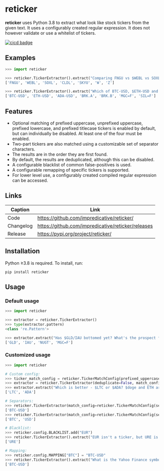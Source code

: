 # reticker
**reticker** uses Python 3.8 to extract what look like stock tickers from the given text. It uses a configurably created regular expression.
It does not however validate or use a whitelist of tickers.

[![cicd badge](https://github.com/impredicative/reticker/workflows/cicd/badge.svg?branch=master)](https://github.com/impredicative/reticker/actions?query=workflow%3Acicd+branch%3Amaster)

## Examples
```python
>>> import reticker

>>> reticker.TickerExtractor().extract("Comparing FNGU vs $WEBL vs SOXL- who wins? And what about $cldl vs $Skyu? IMHO, SOXL is king!\nBTW, will the $w+$Z pair still grow?")
['FNGU', 'WEBL', 'SOXL', 'CLDL', 'SKYU', 'W', 'Z']

>>> reticker.TickerExtractor().extract("Which of BTC-USD, $ETH-USD and $ada-usd is best?\nWhat about $Brk.a and $Brk.B? Compare futures MGC=F and SIL=F.")
['BTC-USD', 'ETH-USD', 'ADA-USD', 'BRK.A', 'BRK.B', 'MGC=F', 'SIL=F']
```

## Features
* Optional matching of prefixed uppercase, unprefixed uppercase, prefixed lowercase, and prefixed titlecase tickers is enabled by default, but can individually be disabled.
  At least one of the four must be enabled.
* Two-part tickers are also matched using a customizable set of separator characters.  
* The results are in the order they are first found.
* By default, the results are deduplicated, although this can be disabled.
* A configurable blacklist of common false-positives is used.
* A configurable remapping of specific tickers is supported.
* For lower level use, a configurably created compiled regular expression can be accessed.

## Links
| Caption   | Link                                               |
|-----------|----------------------------------------------------|
| Code      | https://github.com/impredicative/reticker/         |
| Changelog | https://github.com/impredicative/reticker/releases |
| Release   | https://pypi.org/project/reticker/                 |

## Installation
Python ≥3.8 is required. To install, run:

    pip install reticker

## Usage

### Default usage
```python
>>> import reticker

>>> extractor = reticker.TickerExtractor()
>>> type(extractor.pattern)
<class 're.Pattern'>

>>> extractor.extract("Has $GLD/IAU bottomed yet? What's the prospect for gold miners like $nugt? Maybe check gold futures MGC=F!")
['GLD', 'IAU', 'NUGT', 'MGC=F']
```

### Customized usage
```python
>>> import reticker

# Custom config:
>>> ticker_match_config = reticker.TickerMatchConfig(prefixed_uppercase=True, unprefixed_uppercase=False, prefixed_lowercase=False, prefixed_titlecase=False)
>>> extractor = reticker.TickerExtractor(deduplicate=False, match_config=ticker_match_config)
>>> extractor.extract("Which is better - $LTC or $ADA? $doge and ETH are already so high.")
['LTC', 'ADA']

# Separators:
>>> reticker.TickerExtractor(match_config=reticker.TickerMatchConfig(separators="-=")).extract("BTC-USD")
['BTC-USD']
>>> reticker.TickerExtractor(match_config=reticker.TickerMatchConfig(separators="")).extract("BTC-USD")
['BTC', 'USD']

# Blacklist:
>>> reticker.config.BLACKLIST.add("EUR")
>>> reticker.TickerExtractor().extract("EUR isn't a ticker, but URE is one.")
['URE']

# Mapping:
>>> reticker.config.MAPPING["BTC"] = "BTC-USD"
>>> reticker.TickerExtractor().extract("What is the Yahoo Finance symbol for BTC?")
['BTC-USD']
```
